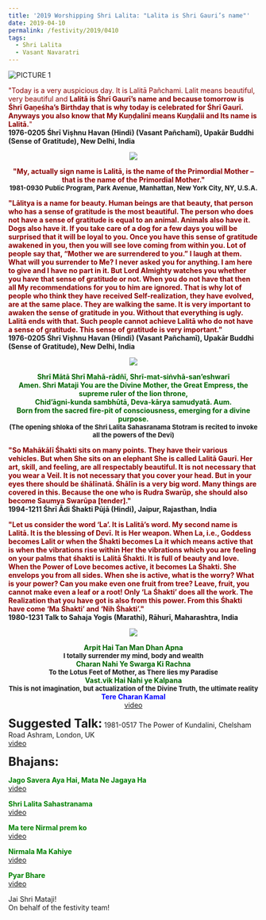 ```yaml
---
title: '2019 Worshipping Shri Lalita: "Lalita is Shri Gauri’s name"'
date: 2019-04-10
permalink: /festivity/2019/0410
tags:
  - Shri Lalita
  - Vasant Navaratri
---
```


![PICTURE 1](/images/image1.png)

<p>
<font color="DarkRed">"Today is a very auspicious day. It is Lalitā Pañchami. Lalit means beautiful, very beautiful and <b>Lalitā is Śhrī Gaurī’s name and because tomorrow is Śhrī Gaṇeśha’s Birthday that is why today is celebrated for Śhrī Gaurī. Anyways you also know that My Kuṇḍalinī means Kuṇḍalii and Its name is Lalitā.</b>"</font><br>
<b>1976-0205 Śhrī Viṣhnu Havan (Hindi) (Vasant Pañchamī), Upakār Buddhi (Sense of Gratitude), New Delhi, India</b>
</p>

<div style="text-align: center"><img src="/images/image79.png" /></div>

<p style="text-align:center;">
<font color="DarkRed"><b>"My, actually sign name is Lalitā, is the name of the Primordial Mother – that is the name of the Primordial Mother."</b></font><br>
<font size="-1"><b>1981-0930 Public Program, Park Avenue, Manhattan, New York City, NY, U.S.A.</b></font><br>
</p>

<p>
<font color="DarkRed"><b>"Lālitya is a name for beauty. Human beings are that beauty, that person who has a sense of gratitude is the most beautiful. The person who does not have a sense of gratitude is equal to an animal. Animals also have it. Dogs also have it. If you take care of a dog for a few days you will be surprised that it will be loyal to you. Once you have this sense of gratitude awakened in you, then you will see love coming from within you. Lot of people say that, “Mother we are surrendered to you.” I laugh at them. What will you surrender to Me? I never asked you for anything. I am here to give and I have no part in it. But Lord Almighty watches you whether you have that sense of gratitude or not. When you do not have that then all My recommendations for you to him are ignored. That is why lot of people who think they have received Self-realization, they have evolved, are at the same place. They are walking the same. It is very important to awaken the sense of gratitude in you. Without that everything is ugly. Lalitā ends with that. Such people cannot achieve Lalitā who do not have a sense of gratitude. This sense of gratitude is very important."</b></font><br>
<b>1976-0205 Śhrī Viṣhnu Havan (Hindi) (Vasant Pañchamī), Upakār Buddhi (Sense of Gratitude), New Delhi, India</b>
</p>

<div style="text-align: center"><img src="/images/image80.png" /></div>

<p style="text-align:center;">
<font color="DarkGreen"><b>Shrī Mātā Shrī Mahā-rādñī, Shrī-mat-siṅvhā-san’eshwarī<br> 
Amen. Shri Mataji You are the Divine Mother, the Great Empress, the supreme ruler of the lion throne,<br>
Chid’āgni-kunda sambhūtā, Deva-kārya samudyatā. Aum.<br>
Born from the sacred fire-pit of consciousness, emerging for a divine purpose.</b></font><br>
<font size="-1"><b>(The opening shloka of the Shri Lalita Sahasranama Stotram is  recited to invoke all the powers of the Devi)</b></font><br>
</p>

<p>
<font color="DarkRed"><b>"So Mahākālī Śhakti sits on many points. They have their various vehicles. But when She sits on an elephant She is called Lalitā Gaurī. Her art, skill, and feeling, are all respectably beautiful. It is not necessary that you wear a Veil. It is not necessary that you cover your head. But in your eyes there should be śhālīnatā. Śhālīn is a very big word. Many things are covered in this. Because the one who is Rudra Swarūp, she should also become Saumya Swarūpa [tender]."</b></font><br>
<b>1994-1211 Śhrī Ādi Śhakti Pūjā (Hindi), Jaipur, Rajasthan, India</b>
</p>

<p>
<font color="DarkRed"><b>"Let us consider the word ‘La’. It is Lalitā’s word. My second name is Lalitā. It is the blessing of Devī. It is Her weapon. When La, i.e., Goddess becomes Lalit or when the Śhakti becomes La it which means active that is when the vibrations rise within Her the vibrations which you are feeling on your palms that śhakti is Lalitā Śhakti. It is full of beauty and love. When the Power of Love becomes active, it becomes La Śhakti. She envelops you from all sides. When she is active, what is the worry? What is your power? Can you make even one fruit from tree? Leave, fruit, you cannot make even a leaf or a root! Only ‘La Śhakti’ does all the work. The Realization that you have got is also from this power. From this Śhakti have come ‘Ma Śhakti’ and ‘Nih Śhakti’."</b></font><br>
<b>1980-1231 Talk to Sahaja Yogis (Marathi), Rāhurī, Maharashtra, India</b>
</p>

<div style="text-align: center"><img src="/images/image81.png" /></div>

<p style="text-align:center;">
<font color="DarkGreen"><b>Arpit Hai Tan Man Dhan Apna</b></font><br> 
<font size="-1"><b>I totally surrender my mind, body and wealth</b></font><br>
<font color="DarkGreen"><b>Charan Nahi Ye Swarga Ki Rachna</b></font><br>
<font size="-1"><b>To the Lotus Feet of  Mother, as There lies my Paradise</b></font><br> 
<font color="DarkGreen"><b>Vast.vik Hai Nahi ye Kalpana</b></font><br> 
<font size="-1"><b>This is not imagination, but actualization of the Divine Truth, the ultimate reality</b></font><br>
<font color="blue"><b>Tere Charan Kamal</b></font><br>
<a href="https://www.youtube.com/watch?v=mKrVNKlY7Hg">video</a>
</p>

<font size="+2"><b>Suggested Talk:</b></font> 1981-0517 The Power of Kundalini, Chelsham Road Ashram, London, UK<br><a href="https://www.youtube.com/watch?time_continue=10&v=Bd5g5OeO3l8"> video</a><br>

<font size="+2"><b>Bhajans:</b></font>

<p>
<font color="green"><b>Jago Savera Aya Hai, Mata Ne Jagaya Ha</b></font><br>
<a href="https://www.youtube.com/watch?v=lUNkxcIAEs4"> video</a><br>
</p>

<p>
<font color="green"><b>Shri Lalita Sahastranama</b></font><br>
<a href="https://www.youtube.com/watch?v=PKNAgirTBr4">video</a>
</p>

<p>
<font color="green"><b>Ma tere Nirmal prem ko</b></font><br>
<a href="https://www.youtube.com/watch?v=YLLoomUwrOQ">video</a>
</p>
 
<p>
<font color="green"><b>Nirmala Ma Kahiye</b></font><br>
<a href="https://www.youtube.com/watch?v=XqgvLLeIzVQ">video</a> 
</p>
<p>
<font color="green"><b>Pyar Bhare</b></font><br>
<a href="https://www.youtube.com/watch?v=S6OsQ_p6cZQ">video</a> 
</p>

Jai Shri Mataji!<br>
On behalf of the festivity team!